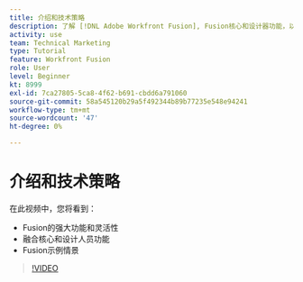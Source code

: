 ```yaml
---
title: 介绍和技术策略
description: 了解 [!DNL Adobe Workfront Fusion], Fusion核心和设计器功能，以及Fusion示例情景。
activity: use
team: Technical Marketing
type: Tutorial
feature: Workfront Fusion
role: User
level: Beginner
kt: 8999
exl-id: 7ca27805-5ca8-4f62-b691-cbdd6a791060
source-git-commit: 58a545120b29a5f492344b89b77235e548e94241
workflow-type: tm+mt
source-wordcount: '47'
ht-degree: 0%

---
```


# 介绍和技术策略

在此视频中，您将看到：

* Fusion的强大功能和灵活性
* 融合核心和设计人员功能
* Fusion示例情景

>[!VIDEO](https://video.tv.adobe.com/v/335259/?quality=12)
